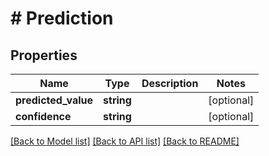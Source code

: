 # # Prediction

## Properties

Name | Type | Description | Notes
------------ | ------------- | ------------- | -------------
**predicted_value** | **string** |  | [optional]
**confidence** | **string** |  | [optional]

[[Back to Model list]](../../README.md#models) [[Back to API list]](../../README.md#endpoints) [[Back to README]](../../README.md)
